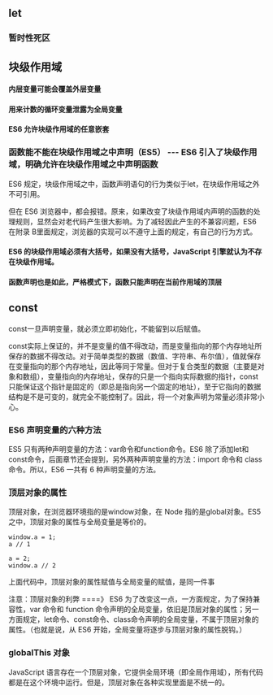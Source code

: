 ## let

### 暂时性死区

### 

## 块级作用域

#### 内层变量可能会覆盖外层变量
#### 用来计数的循环变量泄露为全局变量
#### ES6 允许块级作用域的任意嵌套
### 函数能不能在块级作用域之中声明（ES5） --- ES6 引入了块级作用域，明确允许在块级作用域之中声明函数
ES6 规定，块级作用域之中，函数声明语句的行为类似于let，在块级作用域之外不可引用。

但在 ES6 浏览器中，都会报错。原来，如果改变了块级作用域内声明的函数的处理规则，显然会对老代码产生很大影响。为了减轻因此产生的不兼容问题，ES6 在附录 B里面规定，浏览器的实现可以不遵守上面的规定，有自己的行为方式。

#### ES6 的块级作用域必须有大括号，如果没有大括号，JavaScript 引擎就认为不存在块级作用域。

#### 函数声明也是如此，严格模式下，函数只能声明在当前作用域的顶层

## const

const一旦声明变量，就必须立即初始化，不能留到以后赋值。

const实际上保证的，并不是变量的值不得改动，而是变量指向的那个内存地址所保存的数据不得改动。对于简单类型的数据（数值、字符串、布尔值），值就保存在变量指向的那个内存地址，因此等同于常量。但对于复合类型的数据（主要是对象和数组），变量指向的内存地址，保存的只是一个指向实际数据的指针，const只能保证这个指针是固定的（即总是指向另一个固定的地址），至于它指向的数据结构是不是可变的，就完全不能控制了。因此，将一个对象声明为常量必须非常小心。

### ES6 声明变量的六种方法
ES5 只有两种声明变量的方法：var命令和function命令。ES6 除了添加let和const命令，后面章节还会提到，另外两种声明变量的方法：import 命令和 class 命令。所以，ES6 一共有 6 种声明变量的方法。

### 顶层对象的属性
顶层对象，在浏览器环境指的是window对象，在 Node 指的是global对象。ES5 之中，顶层对象的属性与全局变量是等价的。
```
window.a = 1;
a // 1

a = 2;
window.a // 2
```
上面代码中，顶层对象的属性赋值与全局变量的赋值，是同一件事

注意：顶层对象的利弊  ====》 ES6 为了改变这一点，一方面规定，为了保持兼容性，var 命令和 function 命令声明的全局变量，依旧是顶层对象的属性；另一方面规定，let命令、const命令、class命令声明的全局变量，不属于顶层对象的属性。（也就是说，从 ES6 开始，全局变量将逐步与顶层对象的属性脱钩。）

### globalThis 对象
JavaScript 语言存在一个顶层对象，它提供全局环境（即全局作用域），所有代码都是在这个环境中运行。但是，顶层对象在各种实现里面是不统一的。